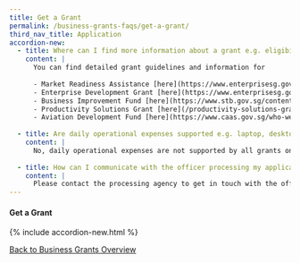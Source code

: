 ```yaml
---
title: Get a Grant
permalink: /business-grants-faqs/get-a-grant/
third_nav_title: Application
accordion-new:
  - title: Where can I find more information about a grant e.g. eligibility criteria, grant caps, application windows?
    content: |
      You can find detailed grant guidelines and information for
      
      - Market Readiness Assistance [here](https://www.enterprisesg.gov.sg/financial-assistance/grants/for-local-companies/market-readiness-assistance-grant){:target="_blank"}. 
      - Enterprise Development Grant [here](https://www.enterprisesg.gov.sg/financial-assistance/grants/for-local-companies/enterprise-development-grant/overview){:target="_blank"}.
      - Business Improvement Fund [here](https://www.stb.gov.sg/content/stb/en/assistance-and-licensing/grants-overview/business-improvement-fund-bif.html){:target="_blank"}.
      - Productivity Solutions Grant [here](/productivity-solutions-grant/){:target="_blank"}. 
      - Aviation Development Fund [here](https://www.caas.gov.sg/who-we-are/areas-of-responsibility/developing-the-industry/aviation-development-fund){:target="_blank"}.
      
  - title: Are daily operational expenses supported e.g. laptop, desktop, printer?  
    content: |
      No, daily operational expenses are not supported by all grants on BGP.
      
  - title: How can I communicate with the officer processing my application?
    content: |
      Please contact the processing agency to get in touch with the officer. You may retrieve agency contact details, such as email and phone number, by clicking on the application you want to enquire on.
---
```


#### Get a Grant

{% include accordion-new.html %}

[Back to Business Grants Overview](/business-grants/)
